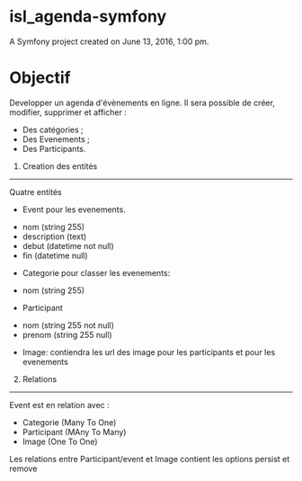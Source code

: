 isl_agenda-symfony
==================

A Symfony project created on June 13, 2016, 1:00 pm.


Objectif
========

Developper un agenda d'évènements en ligne.
Il sera possible de créer, modifier, supprimer et afficher :
- Des catégories ;
- Des Evenements ;
- Des Participants.

1. Creation des entités
-----------------------

Quatre entités

* Event pour les evenements.
- nom (string 255)
- description (text)
- debut (datetime not null)
- fin (datetime null)

* Categorie pour classer les evenements:
- nom (string 255)

* Participant
- nom (string 255 not null)
- prenom (string 255 null)

* Image: contiendra les url des image pour les participants et pour les evenements

2. Relations
------------

Event est en relation avec :
- Categorie (Many To One)
- Participant (MAny To Many)
- Image (One To One)

Les relations entre Participant/event et Image contient les options persist et remove 

